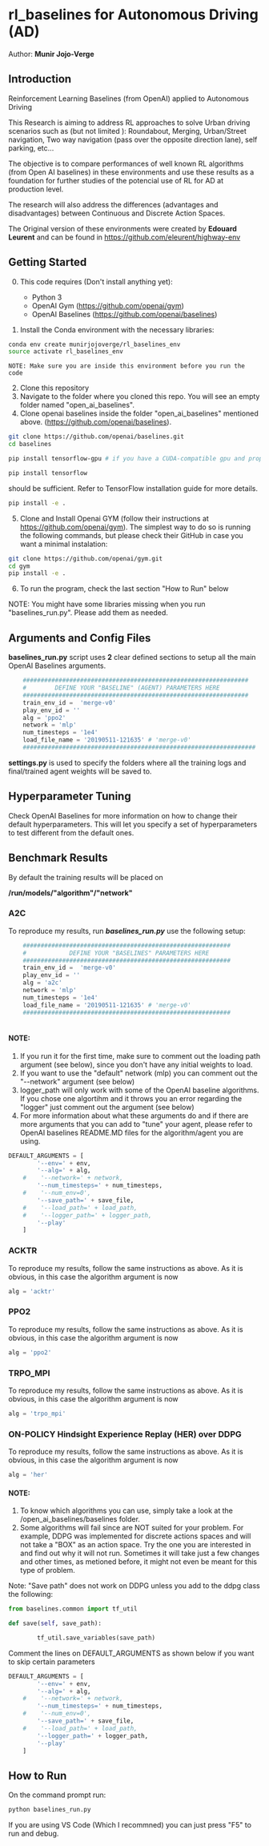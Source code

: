 # rl_baselines for Autonomous Driving (AD)
Author: **Munir Jojo-Verge**

## Introduction

Reinforcement Learning Baselines (from OpenAI) applied to Autonomous Driving

This Research is aiming to address RL approaches to solve Urban driving scenarios such as (but not limited ): Roundabout, Merging, Urban/Street navigation, Two way navigation (pass over the opposite direction lane), self parking, etc...

The objective is to compare performances of well known RL algorithms (from Open AI baselines) in these environments and use these results as a foundation for further studies of the potencial use of RL for AD at production level.

The research will also address the differences (advantages and disadvantages) between Continuous and Discrete Action Spaces. 

The Original version of these environments were created by **Edouard Leurent** and can be found in https://github.com/eleurent/highway-env

## Getting Started
0) This code requires (Don't install anything yet):

   * Python 3
   * OpenAI Gym (https://github.com/openai/gym)
   * OpenAI Baselines (https://github.com/openai/baselines)

1) Install the Conda environment with the necessary libraries: 
```bash
conda env create munirjojoverge/rl_baselines_env
source activate rl_baselines_env
```
    NOTE: Make sure you are inside this environment before you run the code

2) Clone this repository
3) Navigate to the folder where you cloned this repo. You will see an empty folder named "open_ai_baselines".
4) Clone openai baselines inside the folder "open_ai_baselines" mentioned above. (https://github.com/openai/baselines). 
```bash
git clone https://github.com/openai/baselines.git
cd baselines
```
```bash
pip install tensorflow-gpu # if you have a CUDA-compatible gpu and proper drivers
```
```bash
pip install tensorflow
```
should be sufficient. Refer to TensorFlow installation guide for more details.
```bash
pip install -e .
```



5) Clone and Install Openai GYM (follow their instructions at https://github.com/openai/gym). The simplest way to do so is running the following commands, but please check their GitHub in case you want a minimal instalation:
```bash
git clone https://github.com/openai/gym.git
cd gym
pip install -e .
```
6) To run the program, check the last section "How to Run" below

NOTE: You might have some libraries missing when you run "baselines_run.py". Please add them as needed. 



## Arguments and Config Files
**baselines_run.py** script uses **2** clear defined sections to setup all the main OpenAI Baselines arguments.
```python
    ###############################################################
    #        DEFINE YOUR "BASELINE" (AGENT) PARAMETERS HERE       
    ###############################################################
    train_env_id =  'merge-v0'
    play_env_id = ''
    alg = 'ppo2'
    network = 'mlp'
    num_timesteps = '1e4'
    load_file_name = '20190511-121635' # 'merge-v0'    
    #################################################################        
```

 **settings.py** is used to specify the folders where all the training logs and final/trained agent weights will be saved to. 

## Hyperparameter Tuning
Check OpenAI Baselines for more information on how to change their default hyperparameters. This will let you specify a set of hyperparameters to test different from the default ones.

## Benchmark Results
By default the training results will be placed on

**/run/models/"algorithm"/"network"**

### A2C
To reproduce my results, run ***baselines_run.py*** use the following setup:
```python
    ##########################################################
    #            DEFINE YOUR "BASELINES" PARAMETERS HERE 
    ##########################################################
    train_env_id =  'merge-v0'
    play_env_id = ''
    alg = 'a2c'
    network = 'mlp'
    num_timesteps = '1e4'
    load_file_name = '20190511-121635' # 'merge-v0' 
    ##########################################################
        
```
#### NOTE: 
1) If you run it for the first time, make sure to comment out the loading path argument (see below), since you don't have any initial weights to load.
2) If you want to use the "default" network (mlp) you can comment out the "--network" argument (see below)
3) logger_path will only work with some of the OpenAI baseline algorithms. If you chose one algortihm and it throws you an error regarding the "logger" just comment out the argument (see below)
4) For more information about what these arguments do and if there are more arguments that you can add to "tune" your agent, please refer to OpenAI baselines README.MD files for the algorithm/agent you are using.

```python
DEFAULT_ARGUMENTS = [
        '--env=' + env,
        '--alg=' + alg,
    #    '--network=' + network,
        '--num_timesteps=' + num_timesteps,    
    #    '--num_env=0',
        '--save_path=' + save_file,
    #    '--load_path=' + load_path,
    #    '--logger_path=' + logger_path,
        '--play'
    ]
```

### ACKTR
To reproduce my results, follow the same instructions as above. As it is obvious, in this case the algorithm argument is now
```python
alg = 'acktr'
```

### PPO2
To reproduce my results, follow the same instructions as above. As it is obvious, in this case the algorithm argument is now
```python
alg = 'ppo2'
```
### TRPO_MPI
To reproduce my results, follow the same instructions as above. As it is obvious, in this case the algorithm argument is now
```python
alg = 'trpo_mpi'
```

### ON-POLICY Hindsight Experience Replay (HER) over DDPG
To reproduce my results, follow the same instructions as above. As it is obvious, in this case the algorithm argument is now
```python
alg = 'her'
```
#### NOTE:
1) To know which algorithms you can use, simply take a look at the /open_ai_baselines/baselines folder.
2) Some algorithms will fail since are NOT suited for your problem. For example, DDPG was implemented for discrete actions spaces and will not take a "BOX" as an action space. Try the one you are interested in and find out why it will not run. Sometimes it will take just a few changes and other times, as metioned before, it might not even be meant for this type of problem. 

Note: "Save path" does not work on DDPG unless you add to the ddpg class the following: 

```python
from baselines.common import tf_util

def save(self, save_path):

​        tf_util.save_variables(save_path)
```

Comment the lines on DEFAULT_ARGUMENTS as shown below if you want to skip certain parameters

```python
DEFAULT_ARGUMENTS = [
​        '--env=' + env,
​        '--alg=' + alg,
​    #    '--network=' + network,
​        '--num_timesteps=' + num_timesteps,    
​    #    '--num_env=0',
​        '--save_path=' + save_file,
​    #    '--load_path=' + load_path,
​        '--logger_path=' + logger_path,
​        '--play'
​    ]
```

## How to Run

On the command prompt run:

```bash
python baselines_run.py
```
If you are using VS Code (Which I recommned) you can just press "F5" to run and debug.